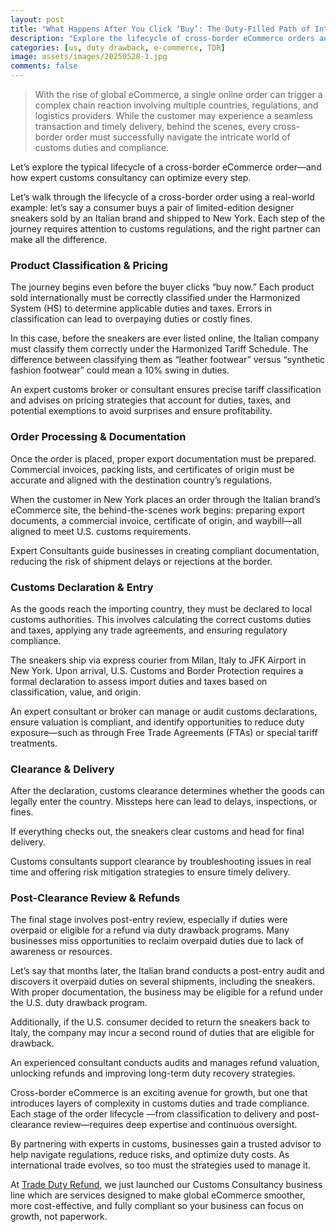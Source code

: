 ```yaml
---
layout: post
title: "What Happens After You Click ‘Buy’: The Duty-Filled Path of International Orders"
description: "Explore the lifecycle of cross-border eCommerce orders and how expert customs consultancy optimizes every step."
categories: [us, duty drawback, e-commerce, TDR]
image: assets/images/20250528-1.jpg
comments: false
---
```


> With the rise of global eCommerce, a single online order can trigger a complex chain reaction involving multiple countries, regulations, and logistics providers. While the customer may experience a seamless transaction and timely delivery, behind the scenes, every cross-border order must successfully navigate the intricate world of customs duties and compliance.

Let’s explore the typical lifecycle of a cross-border eCommerce order—and how expert customs consultancy can optimize every step.

Let’s walk through the lifecycle of a cross-border order using a real-world example: let’s say a consumer buys a pair of limited-edition designer sneakers sold by an Italian brand and shipped to New York. Each step of the journey requires attention to customs regulations, and the right partner can make all the difference.

### **Product Classification & Pricing**

The journey begins even before the buyer clicks “buy now.” Each product sold internationally must be correctly classified under the Harmonized System (HS) to determine applicable duties and taxes. Errors in classification can lead to overpaying duties or costly fines.

In this case, before the sneakers are ever listed online, the Italian company must classify them correctly under the Harmonized Tariff Schedule. The difference between classifying them as “leather footwear” versus “synthetic fashion footwear” could mean a 10% swing in duties.

An expert customs broker or consultant ensures precise tariff classification and advises on pricing strategies that account for duties, taxes, and potential exemptions to avoid surprises and ensure profitability.

### **Order Processing & Documentation**

Once the order is placed, proper export documentation must be prepared. Commercial invoices, packing lists, and certificates of origin must be accurate and aligned with the destination country’s regulations.

When the customer in New York places an order through the Italian brand’s eCommerce site, the behind-the-scenes work begins: preparing export documents, a commercial invoice, certificate of origin, and waybill—all aligned to meet U.S. customs requirements.

Expert Consultants guide businesses in creating compliant documentation, reducing the risk of shipment delays or rejections at the border.

### **Customs Declaration & Entry**

As the goods reach the importing country, they must be declared to local customs authorities. This involves calculating the correct customs duties and taxes, applying any trade agreements, and ensuring regulatory compliance.

The sneakers ship via express courier from Milan, Italy to JFK Airport in New York. Upon arrival, U.S. Customs and Border Protection requires a formal declaration to assess import duties and taxes based on classification, value, and origin.

An expert consultant or broker can manage or audit customs declarations, ensure valuation is compliant, and identify opportunities to reduce duty exposure—such as through Free Trade Agreements (FTAs) or special tariff treatments.

### **Clearance & Delivery**

After the declaration, customs clearance determines whether the goods can legally enter the country. Missteps here can lead to delays, inspections, or fines.

If everything checks out, the sneakers clear customs and head for final delivery.

Customs consultants support clearance by troubleshooting issues in real time and offering risk mitigation strategies to ensure timely delivery.

### **Post-Clearance Review & Refunds**

The final stage involves post-entry review, especially if duties were overpaid or eligible for a refund via duty drawback programs. Many businesses miss opportunities to reclaim overpaid duties due to lack of awareness or resources.

Let’s say that months later, the Italian brand conducts a post-entry audit and discovers it overpaid duties on several shipments, including the sneakers. With proper documentation, the business may be eligible for a refund under the U.S. duty drawback program.

Additionally, if the U.S. consumer decided to return the sneakers back to Italy, the company may incur a second round of duties that are eligible for drawback.

An experienced consultant conducts audits and manages refund valuation, unlocking refunds and improving long-term duty recovery strategies.

Cross-border eCommerce is an exciting avenue for growth, but one that introduces layers of complexity in customs duties and trade compliance. Each stage of the order lifecycle —from classification to delivery and post-clearance review—requires deep expertise and continuous oversight.

By partnering with experts in customs, businesses gain a trusted advisor to help navigate regulations, reduce risks, and optimize duty costs. As international trade evolves, so too must the strategies used to manage it.

At [Trade Duty Refund](https://tradedutyrefund.com?utm_source=Blog&utm_medium=Article&utm_campaign=20250527BuyButtonArticle), we just launched our Customs Consultancy business line which are services designed to make global eCommerce smoother, more cost-effective, and fully compliant so your business can focus on growth, not paperwork.